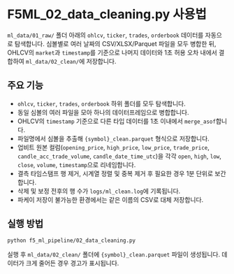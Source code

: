 # F5ML_02_data_cleaning.py 사용법

`ml_data/01_raw/` 폴더 아래의 `ohlcv`, `ticker`, `trades`, `orderbook`
데이터를 자동으로 탐색합니다. 심볼별로 여러 날짜의 CSV/XLSX/Parquet 파일을
모두 병합한 뒤, OHLCV의 `market`과 `timestamp`를 기준으로 나머지 데이터와
1초 허용 오차 내에서 결합하여 `ml_data/02_clean/`에 저장합니다.

## 주요 기능
- `ohlcv`, `ticker`, `trades`, `orderbook` 하위 폴더를 모두 탐색합니다.
- 동일 심볼의 여러 파일을 모아 하나의 데이터프레임으로 병합합니다.
- OHLCV의 `timestamp` 기준으로 다른 타입 데이터를 1초 이내에서 `merge_asof`합니다.
- 파일명에서 심볼을 추출해 `{symbol}_clean.parquet` 형식으로 저장합니다.
- 업비트 원본 컬럼(`opening_price`, `high_price`, `low_price`, `trade_price`,
  `candle_acc_trade_volume`, `candle_date_time_utc`)을 각각 `open`, `high`, `low`,
  `close`, `volume`, `timestamp`으로 리네임합니다.
- 결측 타임스탬프 행 제거, 시계열 정렬 및 중복 제거 후 필요한 경우 1분 단위로 보간합니다.
- 삭제 및 보정 전후의 행 수가 `logs/ml_clean.log`에 기록됩니다.
- 파케이 저장이 불가능한 환경에서는 같은 이름의 CSV로 대체 저장합니다.

## 실행 방법
```bash
python f5_ml_pipeline/02_data_cleaning.py
```

실행 후 `ml_data/02_clean/` 폴더에 `{symbol}_clean.parquet` 파일이 생성됩니다.
데이터가 크게 줄어든 경우 경고가 표시됩니다.
